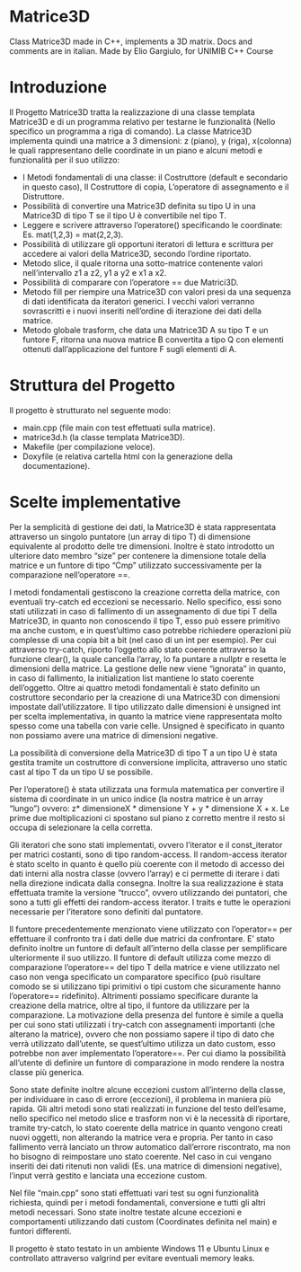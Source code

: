 # Matrice3D
Class Matrice3D made in C++, implements a 3D matrix. Docs and comments are in italian.
Made by Elio Gargiulo, for UNIMIB C++ Course
# Introduzione
Il Progetto Matrice3D tratta la realizzazione di una classe templata Matrice3D e di un
programma relativo per testarne le funzionalità (Nello specifico un programma a riga di
comando). La classe Matrice3D implementa quindi una matrice a 3 dimensioni: z (piano), y (riga),
x(colonna) le quali rappresentano delle coordinate in un piano e alcuni metodi e funzionalità per
il suo utilizzo:
- I Metodi fondamentali di una classe: il Costruttore (default e secondario in questo caso),
Il Costruttore di copia, L’operatore di assegnamento e il Distruttore.
- Possibilità di convertire una Matrice3D definita su tipo U in una Matrice3D di tipo T se il
tipo U è convertibile nel tipo T.
- Leggere e scrivere attraverso l’operatore() specificando le coordinate: Es. mat(1,2,3) =
mat(2,2,3).
- Possibilità di utilizzare gli opportuni iteratori di lettura e scrittura per accedere ai valori
della Matrice3D, secondo l’ordine riportato.
- Metodo slice, il quale ritorna una sotto-matrice contenente valori nell’intervallo z1 a z2,
y1 a y2 e x1 a x2.
- Possibilità di comparare con l’operatore == due Matrici3D.
- Metodo fill per riempire una Matrice3D con valori presi da una sequenza di dati
identificata da iteratori generici. I vecchi valori verranno sovrascritti e i nuovi inseriti
nell’ordine di iterazione dei dati della matrice.
- Metodo globale trasform, che data una Matrice3D A su tipo T e un funtore F, ritorna una
nuova matrice B convertita a tipo Q con elementi ottenuti dall’applicazione del funtore F
sugli elementi di A.

# Struttura del Progetto

Il progetto è strutturato nel seguente modo:
- main.cpp (file main con test effettuati sulla matrice).
- matrice3d.h (la classe templata Matrice3D).
- Makefile (per compilazione veloce).
- Doxyfile (e relativa cartella html con la generazione della documentazione).

# Scelte implementative
Per la semplicità di gestione dei dati, la Matrice3D è stata rappresentata attraverso un singolo
puntatore (un array di tipo T) di dimensione equivalente al prodotto delle tre dimensioni.
Inoltre è stato introdotto un ulteriore dato membro “size” per contenere la dimensione totale
della matrice e un funtore di tipo “Cmp” utilizzato successivamente per la comparazione
nell’operatore ==.

I metodi fondamentali gestiscono la creazione corretta della matrice, con eventuali try-catch
ed eccezioni se necessario. Nello specifico, essi sono stati utilizzati in caso di fallimento di un
assegnamento di due tipi T della Matrice3D, in quanto non conoscendo il tipo T, esso può
essere primitivo ma anche custom, e in quest’ultimo caso potrebbe richiedere operazioni più
complesse di una copia bit a bit (nel caso di un int per esempio). Per cui attraverso try-catch,
riporto l’oggetto allo stato coerente attraverso la funzione clear(), la quale cancella l’array, lo
fa puntare a nullptr e resetta le dimensioni della matrice. La gestione delle new viene
“ignorata” in quanto, in caso di fallimento, la initialization list mantiene lo stato coerente
dell’oggetto. Oltre ai quattro metodi fondamentali è stato definito un costruttore secondario
per la creazione di una Matrice3D con dimensioni impostate dall’utilizzatore. Il tipo utilizzato
dalle dimensioni è unsigned int per scelta implementativa, in quanto la matrice viene
rappresentata molto spesso come una tabella con varie celle. Unsigned è specificato in quanto
non possiamo avere una matrice di dimensioni negative.

La possibilità di conversione della Matrice3D di tipo T a un tipo U è stata gestita tramite un
costruttore di conversione implicita, attraverso uno static cast al tipo T da un tipo U se
possibile.

Per l’operatore() è stata utilizzata una formula matematica per convertire il sistema di
coordinate in un unico indice (la nostra matrice è un array “lungo”) ovvero: z* dimensioneX *
dimensione Y + y * dimensione X + x. Le prime due moltiplicazioni ci spostano sul piano z
corretto mentre il resto si occupa di selezionare la cella corretta.

Gli iteratori che sono stati implementati, ovvero l’iterator e il const_iterator per matrici
costanti, sono di tipo random-access. Il random-access iterator è stato scelto in quanto è
quello più coerente con il metodo di accesso dei dati interni alla nostra classe (ovvero l’array) e
ci permette di iterare i dati nella direzione indicata dalla consegna. Inoltre la sua realizzazione
è stata effettuata tramite la versione “trucco”, ovvero utilizzando dei puntatori, che sono a
tutti gli effetti dei random-access iterator. I traits e tutte le operazioni necessarie per
l’iteratore sono definiti dal puntatore.

Il funtore precedentemente menzionato viene utilizzato con l’operator== per effettuare il
confronto tra i dati delle due matrici da confrontare. E’ stato definito inoltre un funtore di
default all’interno della classe per semplificare ulteriormente il suo utilizzo. Il funtore di
default utilizza come mezzo di comparazione l’operatore== del tipo T della matrice e viene
utilizzato nel caso non venga specificato un comparatore specifico (può risultare comodo se si
utilizzano tipi primitivi o tipi custom che sicuramente hanno l’operatore== ridefinito).
Altrimenti possiamo specificare durante la creazione della matrice, oltre al tipo, il funtore da
utilizzare per la comparazione. La motivazione della presenza del funtore è simile a quella per
cui sono stati utilizzati i try-catch con assegnamenti importanti (che alterano la matrice),
ovvero che non possiamo sapere il tipo di dato che verrà utilizzato dall’utente, se quest’ultimo
utilizza un dato custom, esso potrebbe non aver implementato l’operatore==. Per cui diamo la
possibilità all’utente di definire un funtore di comparazione in modo rendere la nostra classe
più generica.

Sono state definite inoltre alcune eccezioni custom all’interno della classe, per individuare in
caso di errore (eccezioni), il problema in maniera più rapida.
Gli altri metodi sono stati realizzati in funzione del testo dell’esame, nello specifico nel metodo
slice e trasform non vi è la necessità di riportare, tramite try-catch, lo stato coerente della
matrice in quanto vengono creati nuovi oggetti, non alterando la matrice vera e propria. Per
tanto in caso fallimento verrà lanciato un throw automatico dall’errore riscontrato, ma non ho
bisogno di reimpostare uno stato coerente.
Nel caso in cui vengano inseriti dei dati ritenuti non validi (Es. una matrice di dimensioni
negative), l’input verrà gestito e lanciata una eccezione custom.

Nel file “main.cpp” sono stati effettuati vari test su ogni funzionalità richiesta, quindi per i
metodi fondamentali, conversione e tutti gli altri metodi necessari. Sono state inoltre testate
alcune eccezioni e comportamenti utilizzando dati custom (Coordinates definita nel main) e
funtori differenti.

Il progetto è stato testato in un ambiente Windows 11 e Ubuntu Linux e controllato
attraverso valgrind per evitare eventuali memory leaks.

